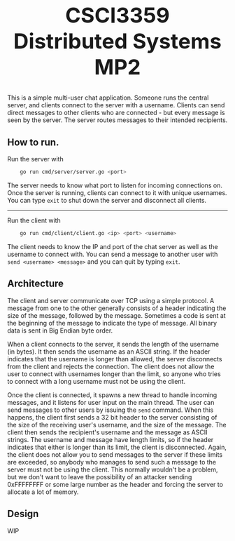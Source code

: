<h1 style="text-align: center; font-size: 3rem;">CSCI3359 Distributed Systems MP2</h1>

This is a simple multi-user chat application. Someone runs the central server, and clients connect to the server with a username. Clients can send direct messages to other clients who are connected - but every message is seen by the server. The server routes messages to their intended recipients.

##  How to run. 

Run the server with

```sh
    go run cmd/server/server.go <port>
```

The server needs to know what port to listen for incoming connections on. Once the server is running, clients can connect to it with unique usernames. You can type `exit` to shut down the server and disconnect all clients.

<hr>

Run the client with

```sh
    go run cmd/client/client.go <ip> <port> <username>
```

The client needs to know the IP and port of the chat server as well as the username to connect with. You can send a message to another user with `send <username> <message>` and you can quit by typing `exit`.

##  Architecture

The client and server communicate over TCP using a simple protocol. A message from one to the other generally consists of a header indicating the size of the message, followed by the message. Sometimes a code is sent at the beginning of the message to indicate the type of message. All binary data is sent in Big Endian byte order.

When a client connects to the server, it sends the length of the username (in bytes). It then sends the username as an ASCII string. If the header indicates that the username is longer than allowed, the server disconnects from the client and rejects the connection. The client does not allow the user to connect with usernames longer than the limit, so anyone who tries to connect with a long username must not be using the client.

Once the client is connected, it spawns a new thread to handle incoming messages, and it listens for user input on the main thread. The user can send messages to other users by issuing the `send` command. When this happens, the client first sends a 32 bit header to the server consisting of the size of the receiving user's username, and the size of the message. The client then sends the recipient's username and the message as ASCII strings. The username and message have length limits, so if the header indicates that either is longer than its limit, the client is disconnected. Again, the client does not allow you to send messages to the server if these limits are exceeded, so anybody who manages to send such a message to the server must not be using the client. This normally wouldn't be a problem, but we don't want to leave the possibility of an attacker sending 0xFFFFFFFF or some large number as the header and forcing the server to allocate a lot of memory.

## Design

WIP
